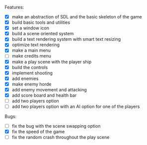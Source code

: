 Features: 

- [x] make an abstraction of SDL and the basic skeleton of the game
- [x] build basic tools and utilities
- [x] set a window icon
- [x] build a scene oriented system
- [x] build a text rendering system with smart text resizing
- [x] optimize text rendering
- [x] make a main menu
- [ ] make credits menu
- [x] make a play scene with the player ship
- [x] build the controls
- [x] implement shooting
- [x] add enemies
- [x] make enemy horde
- [x] add enemy movement and attacking
- [x] add score board and health bar
- [ ] add two players option
- [ ] add two players option with an AI option for one of the players

Bugs: 
- [ ] fix the bug with the scene swapping option
- [x] fix the speed of the game
- [ ] fix the random crash throughout the play scene
